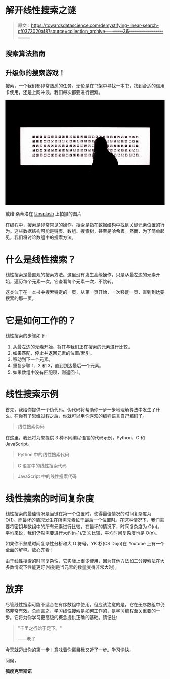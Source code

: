 # 解开线性搜索之谜

> 原文：<https://towardsdatascience.com/demystifying-linear-search-cf0373020af8?source=collection_archive---------36----------------------->

## 搜索算法指南

## 升级你的搜索游戏！

搜索，一个我们都非常熟悉的任务。无论是在书架中寻找一本书，找到合适的信用卡使用，还是上网冲浪，我们每次都要进行搜索。

![](img/19142ceb1b40c869cc3de740c04283e4.png)

戴维·桑蒂洛在 [Unsplash](https://unsplash.com/) 上拍摄的图片

在编程中，搜索是非常常见的操作。搜索是指在数据结构中找到关键元素位置的行为。这些数据结构可能是链表、数组、搜索树，甚至是哈希表。然而，为了简单起见，我们将讨论数组中的搜索方法。

# 什么是线性搜索？

线性搜索是最直观的搜索方法。这里没有发生高级操作，只是从最左边的元素开始，遍历每个元素一次。它查看每个元素一次，不跳转。

这类似于在一本书中搜索特定的一页，从第一页开始，一次移动一页，直到到达要搜索的那一页。

# 它是如何工作的？

线性搜索的步骤如下:

1.  从最左边的元素开始，将其与我们正在搜索的元素进行比较。
2.  如果匹配，停止并返回元素的位置/索引。
3.  移动到下一个元素。
4.  重复步骤 1、2 和 3，直到到达最后一个元素。
5.  如果数组中没有匹配项，则返回-1。

# 线性搜索示例

首先，我给你提供一个伪代码。伪代码将帮助你一步一步地理解算法中发生了什么。在你有了思维过程之后，你就可以用你喜欢的编程语言自己编码了。

> 线性搜索伪码

在这里，我还将为您提供 3 种不同编程语言的代码示例，Python、C 和 JavaScript。

> Python 中的线性搜索代码

> C 语言中的线性搜索代码

> JavaScript 中的线性搜索代码

# 线性搜索的时间复杂度

线性搜索的最佳情况是当键在第一个位置时，使得最佳情况的时间复杂度为 O(1)。而最坏的情况发生在所需元素位于最后一个位置时。在这种情况下，我们需要将密钥与数组中的所有元素进行比较，在最坏的情况下，时间复杂度为 O(n)。平均来说，我们仍然需要进行大约(n-1)/2 次比较，平均时间复杂度也是 O(n)。

如果你不熟悉时间复杂性分析和大 O 符号，YK 杉(CS Dojo)在 Youtube 上有一个全面的解释。放心先看！

由于线性搜索的时间复杂性，它实际上很少使用，因为其他方法如二分搜索法在大多数情况下性能更好(特别是当元素的数量变得非常大时)。

# 放弃

尽管线性搜索可能不适合在有序数组中使用，但应该注意的是，它在无序数组中仍然非常有效。总而言之，学习线性搜索是如何工作的，是学习编程至关重要的一步。它将为你学习更高级的概念提供正确的基础。请记住:

> "千里之行始于足下。"
> 
> ——老子

今天就迈出你的第一步！意味着你离目标又近了一步。学习愉快。

问候，

**弧度克里斯诺**